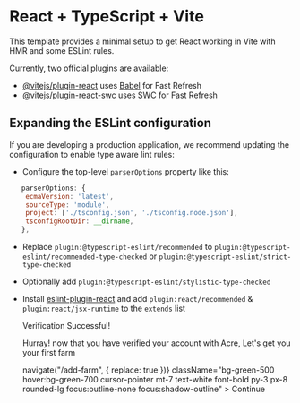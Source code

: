# React + TypeScript + Vite

This template provides a minimal setup to get React working in Vite with HMR and some ESLint rules.

Currently, two official plugins are available:

- [@vitejs/plugin-react](https://github.com/vitejs/vite-plugin-react/blob/main/packages/plugin-react/README.md) uses [Babel](https://babeljs.io/) for Fast Refresh
- [@vitejs/plugin-react-swc](https://github.com/vitejs/vite-plugin-react-swc) uses [SWC](https://swc.rs/) for Fast Refresh

## Expanding the ESLint configuration

If you are developing a production application, we recommend updating the configuration to enable type aware lint rules:

- Configure the top-level `parserOptions` property like this:

```js
   parserOptions: {
    ecmaVersion: 'latest',
    sourceType: 'module',
    project: ['./tsconfig.json', './tsconfig.node.json'],
    tsconfigRootDir: __dirname,
   },
```

- Replace `plugin:@typescript-eslint/recommended` to `plugin:@typescript-eslint/recommended-type-checked` or `plugin:@typescript-eslint/strict-type-checked`
- Optionally add `plugin:@typescript-eslint/stylistic-type-checked`
- Install [eslint-plugin-react](https://github.com/jsx-eslint/eslint-plugin-react) and add `plugin:react/recommended` & `plugin:react/jsx-runtime` to the `extends` list

  <div className="bg-[#eaf8f2] h-screen">
      <Navbar />
      <div className="grid grid-cols-2">
        <section className="">
          <div className="flex flex-col items-center justify-center px-6 py-8 mx-auto md:h-screen lg:py-0">
            <div className="w-full rounded-lg md:mt-0 sm:max-w-md xl:p-0">
              <div className="p-6 space-y-4 md:space-y-6 sm:p-8">
                <div className="mb-4 text-center">
                  <p className="text-2xl font-bold py-5">
                    Verification Successful!
                  </p>
                  <p className="text-gray-400 text-sm">
                    Hurray! now that you have verified your account with Acre,
                    Let's get you your first farm
                  </p>
                  <div
                    onClick={() => navigate("/add-farm", { replace: true })}
                    className="bg-green-500 hover:bg-green-700 cursor-pointer mt-7 text-white font-bold py-3 px-8 rounded-lg focus:outline-none focus:shadow-outline"
                  >
                    Continue
                  </div>
                </div>
              </div>
            </div>
          </div>
        </section>
        <div className="flex justify-center items-center">
          <img src={success} alt="" className="h-[500px]" />
        </div>
      </div>
    </div>



    